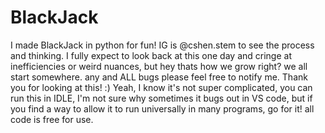 # BlackJack
I made BlackJack in python for fun! IG is @cshen.stem to see the process and thinking. I fully expect to look back at this one day and cringe at inefficiencies or weird nuances, but hey thats how we grow right? we all start somewhere. any and ALL bugs please feel free to notify me. Thank you for looking at this! :)
Yeah, I know it's not super complicated, you can run this in IDLE, I'm not sure why sometimes it bugs out in VS code, but if you find a way to allow it to run 
universally in many programs, go for it! all code is free for use.
